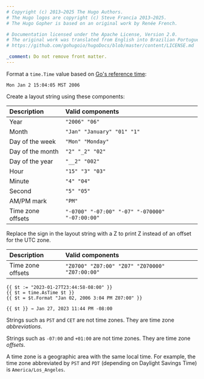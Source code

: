 ```yaml
---
# Copyright (c) 2013–2025 The Hugo Authors.
# The Hugo logos are copyright (c) Steve Francia 2013–2025.
# The Hugo Gopher is based on an original work by Renée French.

# Documentation licensed under the Apache License, Version 2.0.
# The original work was translated from English into Brazilian Portuguese.
# https://github.com/gohugoio/hugoDocs/blob/master/content/LICENSE.md

_comment: Do not remove front matter.
---
```


Format a `time.Time` value based on [Go's reference time]:

[Go's reference time]: https://pkg.go.dev/time#pkg-constants

```text
Mon Jan 2 15:04:05 MST 2006
```

Create a layout string using these components:

Description|Valid components
:--|:--
Year|`"2006" "06"`
Month|`"Jan" "January" "01" "1"`
Day of the week|`"Mon" "Monday"`
Day of the month|`"2" "_2" "02"`
Day of the year|`"__2" "002"`
Hour|`"15" "3" "03"`
Minute|`"4" "04"`
Second|`"5" "05"`
AM/PM mark|`"PM"`
Time zone offsets|`"-0700" "-07:00" "-07" "-070000" "-07:00:00"`

Replace the sign in the layout string with a Z to print Z instead of an offset for the UTC zone.

Description|Valid components
:--|:--
Time zone offsets|`"Z0700" "Z07:00" "Z07" "Z070000" "Z07:00:00"`

```go-html-template
{{ $t := "2023-01-27T23:44:58-08:00" }}
{{ $t = time.AsTime $t }}
{{ $t = $t.Format "Jan 02, 2006 3:04 PM Z07:00" }}

{{ $t }} → Jan 27, 2023 11:44 PM -08:00 
```

Strings such as `PST` and `CET` are not time zones. They are time zone _abbreviations_.

Strings such as `-07:00` and `+01:00` are not time zones. They are time zone _offsets_.

A time zone is a geographic area with the same local time. For example, the time zone abbreviated by `PST` and `PDT` (depending on Daylight Savings Time) is `America/Los_Angeles`.
